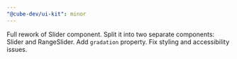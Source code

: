 ```yaml
---
"@cube-dev/ui-kit": minor
---
```


Full rework of Slider component. Split it into two separate components: Slider and RangeSlider. Add `gradation` property. Fix styling and accessibility issues.
